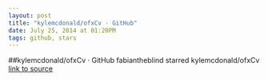 ```yaml
---
layout: post
title: "kylemcdonald/ofxCv · GitHub"
date: July 25, 2014 at 01:20PM
tags: github, stars
---
```

##kylemcdonald/ofxCv · GitHub
fabiantheblind starred kylemcdonald/ofxCv
[link to source](http://ift.tt/12WpaxG) 
